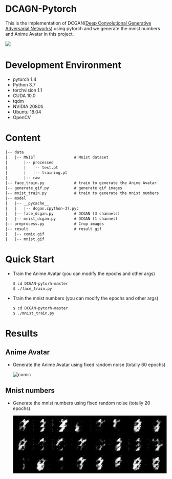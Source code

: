 # DCAGN-Pytorch
This is the implementation of DCGAN([Deep Convolutional Generative Adversarial Networks](https://arxiv.org/pdf/1511.06434.pdf)) using pytorch and we generate the mnist numbers and Anime Avatar in this project.  

![](https://img04.sogoucdn.com/app/a/100520146/f4f292315764a940a3d143164b8afaec)

# Development Environment
- pytorch 1.4
- Python 3.7
- torchvision 1.1
- CUDA 10.0
- tqdm
- NVIDIA 2080ti
- Ubuntu 18.04
- OpenCV

# Content
```
|-- data
|   |-- MNIST                 # Mnist dataset
|       |-- processed
|       |   |-- test.pt
|       |   |-- training.pt
|       |-- raw
|-- face_train.py             # train to generate the Anime Avatar
|-- generate_gif.py           # generate gif images
|-- mnist_train.py            # train to generate the mnist numbers
|-- model                   
|   |-- __pycache__
|   |   |-- dcgan.cpython-37.pyc
|   |-- face_dcgan.py         # DCGAN (3 channels)
|   |-- mnist_dcgan.py        # DCGAN (1 channel)
|-- preprocess.py             # Crop images
|-- result                    # result gif
|   |-- comic.gif
|   |-- mnist.gif
```

# Quick Start
- Train the Anime Avatar (you can modify the epochs and other args)  
  ```
  $ cd DCGAN-pytorh-master
  $ ./face_train.py
  ```
- Train the mnist numbers (you can modify the epochs and other args) 
  ```
  $ cd DCGAN-pytorh-master
  $ ./mnist_train.py
  ```

# Results
## Anime Avatar
- Generate the Anime Avatar using fixed random noise (totally 60 epochs)  
  
  ![comic](https://github.com/FanDady/DCGAN-Pytorch/blob/master/result/comic.gif)

## Mnist numbers
- Generate the mnist numbers using fixed random noise (totally 20 epochs)  
  
  ![comic](https://github.com/FanDady/DCGAN-Pytorch/blob/master/result/mnist.gif)
